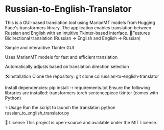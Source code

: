 # Russian-to-English-Translator
This is a GUI-based translation tool using MarianMT models from Hugging Face's transformers library. The application enables translation between Russian and English with an intuitive Tkinter-based interface.
🚀Features
Bidirectional translation (Russian → English and English → Russian)

Simple and interactive Tkinter GUI

Uses MarianMT models for fast and efficient translation

Automatically adjusts based on translation direction selection

🛠Installation
Clone the repository:
git clone <your-repo-url>
cd russian-to-english-translator

Install dependencies:
pip install -r requirements.txt
Ensure the following libraries are installed:
transformers
torch
sentencepiece
tkinter (comes with Python)

✨Usage
Run the script to launch the translator:
python russian_to_english_translator.py

📜 License
This project is open-source and available under the MIT License.

